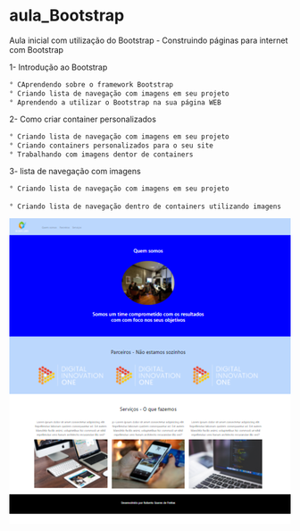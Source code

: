 # aula_Bootstrap
Aula inicial com utilização do Bootstrap - Construindo páginas para internet com Bootstrap

  1- Introdução ao Bootstrap
  
    ° CAprendendo sobre o framework Bootstrap
    ° Criando lista de navegação com imagens em seu projeto
    ° Aprendendo a utilizar o Bootstrap na sua página WEB  
   
  2- Como criar container personalizados
   
    ° Criando lista de navegação com imagens em seu projeto
    ° Criando containers personalizados para o seu site
    ° Trabalhando com imagens dentor de containers
     
  3- lista de navegação com imagens
   
    ° Criando lista de navegação com imagens em seu projeto
    
    ° Criando lista de navegação dentro de containers utilizando imagens
    
   
   ![Resultado Final](https://github.com/RobertoSoaresFreitas/aula_Bootstrap/blob/main/img/resultado.png)
